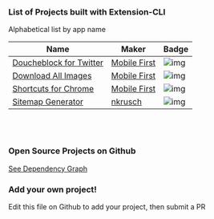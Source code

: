 ### List of Projects built with Extension-CLI

Alphabetical list by app name

| Name | Maker | Badge |
| --- | --- | --- |
| [Doucheblock for Twitter][0050] | [Mobile First][0021] | ![img][0052] |
| [Download All Images][0020] | [Mobile First][0021] | ![img][0022] |
| [Shortcuts for Chrome][0040] | [Mobile First][0021] | ![img][0042] |
| [Sitemap Generator][0030]| [nkrusch][0031]| ![img][0032] |

<br/><br/>

### Open Source Projects on Github

[See Dependency Graph](https://github.com/MobileFirstLLC/extension-cli/network/dependents)


### Add your own project!

Edit this file on Github to add your project, then submit a PR
 
 
<!-- ADD PROJECT LINKS HERE !
 
 XXX is project number - pad each number with up to 2 leading zeros 

 XXX0 : Webstore link 
 XXX1 : Maker url  
 XXX2 : Shild url 
 
 Lastly add a row to project table on top ! -->

[0020]: https://chrome.google.com/webstore/detail/ifipmflagepipjokmbdecpmjbibjnakm
[0021]: https://mobilefirst.me
[0022]: https://img.shields.io/chrome-web-store/users/ifipmflagepipjokmbdecpmjbibjnakm

[0030]: https://chrome.google.com/webstore/detail/hcnjemngcihnhncobgdgkkfkhmleapah
[0031]: https://github.com/nkrusch
[0032]: https://img.shields.io/chrome-web-store/users/hcnjemngcihnhncobgdgkkfkhmleapah

[0040]: https://chrome.google.com/webstore/detail/jnmekaomnicdcpgdndekkmojfomifjal
[0042]: https://img.shields.io/chrome-web-store/users/jnmekaomnicdcpgdndekkmojfomifjal

[0050]: https://chrome.google.com/webstore/detail/eeledoologbepiegnccedjigjkblhmhi
[0052]: https://img.shields.io/chrome-web-store/users/eeledoologbepiegnccedjigjkblhmhi
